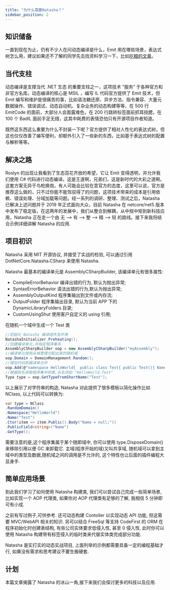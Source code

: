 ```yaml
---
title: "为什么需要Natasha？"
sidebar_position: 2
---
```


## 知识储备

一直到现在为止，仍有不少人在问动态编译是什么，Emit 用在哪些场景，表达式树怎么用，建议如果还不了解的同学先去找资料学习一下，比如[吃粮的文章](https://www.cnblogs.com/whuanle/category/1548012.html)。

## 当代支柱

动态编译是支撑当代 .NET 生态 的重要支柱之一，这项技术 “服务” 于各种官方和非官方名库。动态编译的核心是 MSIL ，编写 IL 代码官方提供了 Emit 技术，但 Emit 编写和维护是很痛苦的事，比如语法糖还原、异步方法、指令兼容、大量元数据操作、错误调试、动态自动机、复杂业务的动态构建等等，在 500 行 EmitCode 的面前，大部分人会面露难色，在 200 行跳转标签面前抓耳挠腮，在 100 个 BadIL 面前手足无措，这其中耗费的表情恐怕只有开源项目作者知道。

既然这东西这么重要为什么不封装一下呢？官方提供了相对人性化的表达式树，但这也仅仅改善了编写便利，却额外引入了一些新的东西，比如基于表达式树的配置与解析等等。

## 解决之路

Roslyn 的出现让我看到了生态百花齐放的希望，它让 Emit 变得透明，并允许我们使用 C# 代码进行动态编译。这是王道啊，兄弟们，这是新时代的大彩之道啊。这套方案无异于鸟枪换炮，有人可能会比较在意官方的态度，这里可以说，官方是推荐这么做的，只不过你能不能驾驭得了的问题，这项技术带来的成本是引用依赖、错误处理、分域加载等问题。经一系列的调研、整理、测试之后，Natasha 已解决上述问题并于 2019 年正式面向大众，目前 Natasha 在 netcore/net5 版本中发布了稳定版，在这两年的发展中，我们从整合到解耦，从中规中矩到新科技应用，Natasha 正在走一个由 无 ——> 有 ——> 整 ——> 精 ——> 轻 的路线。接下来我将结合示例详细讲解 Natasha 的应用.

## 项目初识

Natasha 采用 MIT 开源协议, 并接受了实战的检验, 可以通过引用 DotNetCore.Natasha.CSharp 来使用 Natasha.

Natasha 最基本的编译单元是 AssemblyCSharpBuilder, 该编译单元有很多属性:

- CompileErrorBehavior 编译出错的行为, 默认为抛出异常;
- SyntaxErrorBehavior 语法出错的行为,默认为抛出异常;
- AssemblyOutputKind 程序集输出到文件或内存流;
- OutputFolder 程序集输出目录, 默认为当前 APP 下的 DynamicLibraryFolders 目录;
- CustomUsingShut 使用客户自定义的 using 引用;

在随机一个域中生成一个 Test 类

```cs
//初始化 Natasha 编译组件及环境
NatashaInitializer.Preheating();
//创建编译单元,并指定程序集名
AssemblyCSharpBuilder oop = new AssemblyCSharpBuilder("myAssembly");
//编译单元使用从域管理分配出来的随机域
oop.Domain = DomainManagement.Random();
//增加代码到编译单元中
oop.Add(@"namespace HelloWorld{  public class Test{ public Test(){ Name = null; } public string Name; }  }");
//根据短名获取程序集中的类,长名则如 "HelloWorld.Test"
Type type = oop.GetTypeFromShortName("Test");
```

以上展示了对字符串的构造, Natasha 对此提供了很多模板以简化操作比如 NClass, 以上代码可以转换为:
```cs
var type = NClass
.RandomDomain()
.Namespace("HelloWorld")
.Name("Test")
.Ctor(item => item.Public().Body("Name = null;"))
.PublicField<string>("Name")
.GetType();
```

需要注意的是,这个程序集属于某个随即域中, 你可以使用 type.DisposeDomain() 来移除引用以便 GC 来卸载它. 主域(程序开始的域)又叫共享域, 随机域可以拿到主域中的类型及数据,随机域之间的调用是不允许的, 这个特性也让后面的插件编程大显身手.

## 简单应用场景

到此我们学习了如何使用 Natasha 构建类, 我们可以尝试自己完成一些简单场景, 比如实现一个 AOP 代理类, 如果你对 AOP 代理类有足够的了解, 我相信 5 分钟即可有小成.

之前有写过例子,可供参考. 还可动态构建 Contoller 以实现动态 API 功能, 但这需要 MVC/WebAPI 相关的知识. 另可以结合 FreeSql 等支持 CodeFirst 的 ORM 在程序初始化时创建表结构, 有些公司实体要求低侵入性, 甚至 0 侵入性, 此时你可以使用 Natasha 构建带有标签侵入的临时类来代替实体类完成部分功能.

Natasha 是实打实的动态实战项目, 上面列举的示例都需要具备一定的编程基础才行, 如果没有需求和思考建议不要生搬硬套.

## 计划

本篇文章揭露了 Natasha 的冰山一角,接下来我们会探讨更多的科技以及应用.
